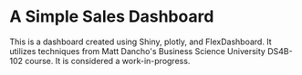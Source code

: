 # A Simple Sales Dashboard

This is a dashboard created using Shiny, plotly, and FlexDashboard. It utilizes techniques from Matt Dancho's Business Science University DS4B-102 course. It is considered a work-in-progress. 
